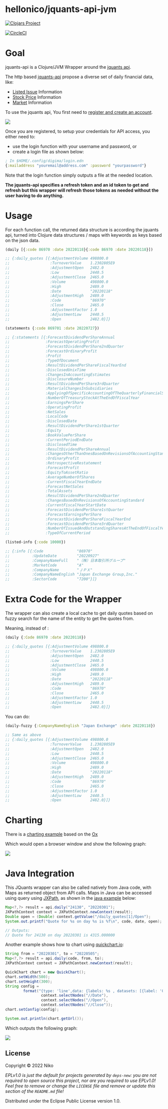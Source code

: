 # hellonico/jquants-api-jvm

[![Clojars Project](https://img.shields.io/clojars/v/net.clojars.hellonico/jquants-api-jvm.svg?include_prereleases)](https://clojars.org/net.clojars.hellonico/jquants-api-jvm)

[![CircleCI](https://dl.circleci.com/status-badge/img/gh/hellonico/jquants-api-jvm/tree/master.svg?style=svg)](https://dl.circleci.com/status-badge/redirect/gh/hellonico/jquants-api-jvm/tree/master)


# Goal

jquants-api is a Clojure/JVM Wrapper around the [jquants api](https://jpx-jquants.com/).

The http based [jquants-api](https://jpx.gitbook.io/j-quants-api-en/api-reference/) propose a diverse set of daily financial data, like: 

- [Listed Issue](https://jpx.gitbook.io/j-quants-api-en/api-reference/listed-api) Information
- [Stock Price](https://jpx.gitbook.io/j-quants-api-en/api-reference/prices-api) Information
- [Market](https://jpx.gitbook.io/j-quants-api-en/api-reference/markets-api) Information

To use the jquants api, You first need to [register and create an account](https://application.jpx-jquants.com/register). 

![](doc/register.png)

Once you are registered, to setup your credentials for API access, you either need to:

- use the login function with your username and password, or
- create a login file as shown below:

```clojure
; In $HOME/.config/digima/login.edn
{:mailaddress "youremail@address.com" :password "yourpassword"}
```

Note that the login function simply outputs a file at the needed location.

__The jquants-api specifies a refresh token and an id token to get and refresh but this wrapper will refresh those tokens as needed without the user having to do anything.__

# Usage

For each function call, the returned data structure is according the jquants api, turned into Clojure data structures / maps with keywords as keys based on the json data.


```clojure
(daily [{:code 86970 :date 20220118}{:code 86970 :date 20220118}])

;; {:daily_quotes [{:AdjustmentVolume 498800.0
;;                  :TurnoverValue    1.2302805E9
;;                  :AdjustmentOpen   2482.0
;;                  :Low              2440.5
;;                  :AdjustmentClose  2465.0
;;                  :Volume           498800.0
;;                  :High             2489.0
;;                  :Date             "20220118"
;;                  :AdjustmentHigh   2489.0
;;                  :Code             "86970"
;;                  :Close            2465.0
;;                  :AdjustmentFactor 1.0
;;                  :AdjustmentLow    2440.5
;;                  :Open             2482.0}]}
```

```clojure
(statements {:code 869701 :date 20220727})

;; {:statements [{:ForecastDividendPerShareAnnual                                               "52.0"
;;                :ForecastOperatingProfit                                                      "65500000000"
;;                :ForecastDividendPerShare2ndQuarter                                           "26.0"
;;                :ForecastOrdinaryProfit                                                       "65500000000"
;;                :Profit                                                                       "12089000000"
;;                :TypeOfDocument                                                               "1QFinancialStatements_Consolidated_IFRS"
;;                :ResultDividendPerShareFiscalYearEnd                                          ""
;;                :DisclosedUnixTime                                                            "1658923200.0"
;;                :ChangesInAccountingEstimates                                                 "false"
;;                :DisclosureNumber                                                             "20220726504583"
;;                :ResultDividendPerShare3rdQuarter                                             ""
;;                :MaterialChangesInSubsidiaries                                                "false"
;;                :ApplyingOfSpecificAccountingOfTheQuarterlyFinancialStatements                ""
;;                :NumberOfTreasuryStockAtTheEndOfFiscalYear                                    "1938843"
;;                :EarningsPerShare                                                             "22.93"
;;                :OperatingProfit                                                              "17777000000"
;;                :NetSales                                                                     "33576000000"
;;                :LocalCode                                                                    "86970"
;;                :DisclosedDate                                                                "2022-07-27"
;;                :ResultDividendPerShare1stQuarter                                             "－"
;;                :Equity                                                                       "310098000000"
;;                :BookValuePerShare                                                            ""
;;                :CurrentPeriodEndDate                                                         "2022-06-30"
;;                :DisclosedTime                                                                "12:00:00"
;;                :ResultDividendPerShareAnnual                                                 ""
;;                :ChangesOtherThanOnesBasedOnRevisionsOfAccountingStandard                     "false"
;;                :OrdinaryProfit                                                               "17790000000"
;;                :RetrospectiveRestatement                                                     ""
;;                :ForecastProfit                                                               "45000000000"
;;                :EquityToAssetRatio                                                           "0.004"
;;                :AverageNumberOfShares                                                        "527204054"
;;                :CurrentFiscalYearEndDate                                                     "2023-03-31"
;;                :ForecastNetSales                                                             "132500000000"
;;                :TotalAssets                                                                  "76048180000000"
;;                :ResultDividendPerShare2ndQuarter                                             ""
;;                :ChangesBasedOnRevisionsOfAccountingStandard                                  "false"
;;                :CurrentFiscalYearStartDate                                                   "2022-04-01"
;;                :ForecastDividendPerShare1stQuarter                                           ""
;;                :ForecastEarningsPerShare                                                     "85.42"
;;                :ForecastDividendPerShareFiscalYearEnd                                        "26.0"
;;                :ForecastDividendPerShare3rdQuarter                                           "－"
;;                :NumberOfIssuedAndOutstandingSharesAtTheEndOfFiscalYearIncludingTreasuryStock "528578441"
;;                :TypeOfCurrentPeriod                                                          "1Q"}]}
```

```clojure
(listed-info {:code 10000})

;; {:info [{:Code               "86970"
;;          :UpdateDate         "20220927"
;;          :CompanyNameFull    "（株）日本取引所グループ"
;;          :MarketCode         "A"
;;          :CompanyName        "ＪＰＸ"
;;          :CompanyNameEnglish "Japan Exchange Group,Inc."
;;          :SectorCode         "7200"}]}
```


# Extra Code for the Wrapper

The wrapper can also create a local cache to get daily quotes based on fuzzy search for the name of the entity to get the quotes from.

Meaning, instead of :

```clojure
(daily {:Code 86970 :date 20220118})

;; {:daily_quotes [{:AdjustmentVolume 498800.0
;;                  :TurnoverValue    1.2302805E9
;;                  :AdjustmentOpen   2482.0
;;                  :Low              2440.5
;;                  :AdjustmentClose  2465.0
;;                  :Volume           498800.0
;;                  :High             2489.0
;;                  :Date             "20220118"
;;                  :AdjustmentHigh   2489.0
;;                  :Code             "86970"
;;                  :Close            2465.0
;;                  :AdjustmentFactor 1.0
;;                  :AdjustmentLow    2440.5
;;                  :Open             2482.0}]}
```

You can do:
```clojure
(daily-fuzzy {:CompanyNameEnglish "Japan Exchange" :date 20220118})

;; Same as above
;; {:daily_quotes [{:AdjustmentVolume 498800.0
;;                  :TurnoverValue    1.2302805E9
;;                  :AdjustmentOpen   2482.0
;;                  :Low              2440.5
;;                  :AdjustmentClose  2465.0
;;                  :Volume           498800.0
;;                  :High             2489.0
;;                  :Date             "20220118"
;;                  :AdjustmentHigh   2489.0
;;                  :Code             "86970"
;;                  :Close            2465.0
;;                  :AdjustmentFactor 1.0
;;                  :AdjustmentLow    2440.5
;;                  :Open             2482.0}]}
```

# Charting

There is a [charting example](./examples/charting-with-ox/src/hellonico/charting.clj) based on the [Ox](https://github.com/metasoarous/oz)

Which would open a browser window and show the following graph:

![](doc/preview.png)

# Java Integration

This JQuants wrapper can also be called natively from Java code, with Maps as returned object from API calls.
Maps in Java can be accessed using query using [JXPath](https://commons.apache.org/proper/commons-jxpath/), as shown in the [java example](./examples/JavaSample/src/main/java/info/hellonico/jquantsapi/JQuantsApiSample.java) below:

```java
Map<?,?> result = api.daily("24130", "20220301");
JXPathContext context = JXPathContext.newContext(result);
Double open = (Double) context.getValue("/daily_quotes[1]/Open");
System.out.printf("Quote for %s on day %s is %f\n", code, date, open);

// Outputs:
// Quote for 24130 on day 20220301 is 4315.000000
```

Another example shows how to chart using [quickchart.io](https://quickchart.io/):

```java
String from = "20220301", to = "20220505";
Map<?,?> result = api.daily(code, from, to);
JXPathContext context = JXPathContext.newContext(result);

QuickChart chart = new QuickChart();
chart.setWidth(500);
chart.setHeight(300);
String config =
        format("{type: 'line',data: {labels: %s , datasets: [{label: 'Open', data:%s ,fill: false}, {label: 'Close', data:%s ,fill: false}]}}",
                context.selectNodes("//Date"),
                context.selectNodes("//Open"),
                context.selectNodes("//Close"));
chart.setConfig(config);

System.out.println(chart.getUrl());
```

Which outputs the following graph:

![](doc/javachart.webp)

## License

Copyright © 2022 Niko

_EPLv1.0 is just the default for projects generated by `deps-new`: you are not_
_required to open source this project, nor are you required to use EPLv1.0!_
_Feel free to remove or change the `LICENSE` file and remove or update this_
_section of the `README.md` file!_

Distributed under the Eclipse Public License version 1.0.
